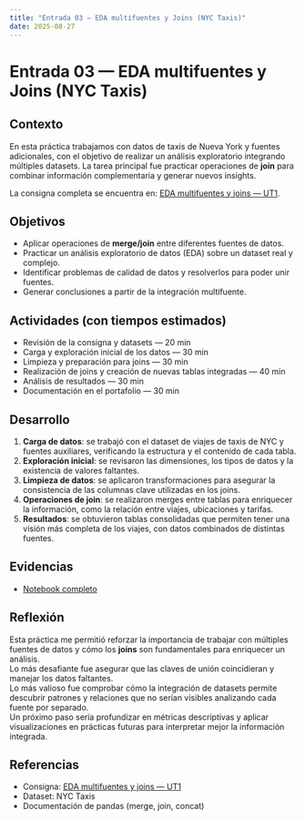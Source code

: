 ```yaml
---
title: "Entrada 03 — EDA multifuentes y Joins (NYC Taxis)"
date: 2025-08-27
---
```


# Entrada 03 — EDA multifuentes y Joins (NYC Taxis)

## Contexto
En esta práctica trabajamos con datos de taxis de Nueva York y fuentes adicionales, con el objetivo de realizar un análisis exploratorio integrando múltiples datasets. La tarea principal fue practicar operaciones de **join** para combinar información complementaria y generar nuevos insights.

La consigna completa se encuentra en: [EDA multifuentes y joins — UT1](https://juanfkurucz.com/ucu-id/ut1/04-eda-multifuentes-joins/).

## Objetivos
- Aplicar operaciones de **merge/join** entre diferentes fuentes de datos.  
- Practicar un análisis exploratorio de datos (EDA) sobre un dataset real y complejo.  
- Identificar problemas de calidad de datos y resolverlos para poder unir fuentes.  
- Generar conclusiones a partir de la integración multifuente.  

## Actividades (con tiempos estimados)
- Revisión de la consigna y datasets — 20 min  
- Carga y exploración inicial de los datos — 30 min  
- Limpieza y preparación para joins — 30 min  
- Realización de joins y creación de nuevas tablas integradas — 40 min  
- Análisis de resultados — 30 min  
- Documentación en el portafolio — 30 min  

## Desarrollo
1. **Carga de datos**: se trabajó con el dataset de viajes de taxis de NYC y fuentes auxiliares, verificando la estructura y el contenido de cada tabla.  
2. **Exploración inicial**: se revisaron las dimensiones, los tipos de datos y la existencia de valores faltantes.  
3. **Limpieza de datos**: se aplicaron transformaciones para asegurar la consistencia de las columnas clave utilizadas en los joins.  
4. **Operaciones de join**: se realizaron merges entre tablas para enriquecer la información, como la relación entre viajes, ubicaciones y tarifas.  
5. **Resultados**: se obtuvieron tablas consolidadas que permiten tener una visión más completa de los viajes, con datos combinados de distintas fuentes.  

## Evidencias
- [Notebook completo](../recursos_files/Practica_4_nyc_taxis.ipynb)  

## Reflexión
Esta práctica me permitió reforzar la importancia de trabajar con múltiples fuentes de datos y cómo los **joins** son fundamentales para enriquecer un análisis.  
Lo más desafiante fue asegurar que las claves de unión coincidieran y manejar los datos faltantes.  
Lo más valioso fue comprobar cómo la integración de datasets permite descubrir patrones y relaciones que no serían visibles analizando cada fuente por separado.  
Un próximo paso sería profundizar en métricas descriptivas y aplicar visualizaciones en prácticas futuras para interpretar mejor la información integrada.

## Referencias
- Consigna: [EDA multifuentes y joins — UT1](https://juanfkurucz.com/ucu-id/ut1/04-eda-multifuentes-joins/)  
- Dataset: NYC Taxis  
- Documentación de pandas (merge, join, concat)
